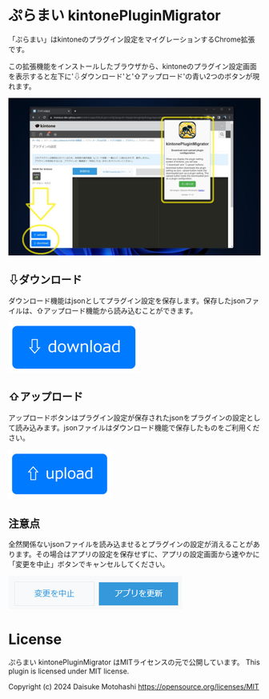 # ぷらまい kintonePluginMigrator

「ぷらまい」はkintoneのプラグイン設定をマイグレーションするChrome拡張です。

この拡張機能をインストールしたブラウザから、kintoneのプラグイン設定画面を表示すると左下に'⇩ダウンロード'と'⇧アップロード'の青い2つのボタンが現れます。

![](img/1280x800.jpg)

## ⇩ダウンロード
ダウンロード機能はjsonとしてプラグイン設定を保存します。保存したjsonファイルは、⇧アップロード機能から読み込むことができます。

![](img/button_download_s.png)


## ⇧アップロード
アップロードボタンはプラグイン設定が保存されたjsonをプラグインの設定として読み込みます。jsonファイルはダウンロード機能で保存したものをご利用ください。

![](img/button_upload_s.png)

## 注意点

全然関係ないjsonファイルを読み込ませるとプラグインの設定が消えることがあります。その場合はアプリの設定を保存せずに、アプリの設定画面から速やかに「変更を中止」ボタンでキャンセルしてください。

![](img/変更を中止_アプリを更新.png)


# License

ぷらまい kintonePluginMigrator はMITライセンスの元で公開しています。 This plugin is licensed under MIT license.

Copyright (c) 2024 Daisuke Motohashi https://opensource.org/licenses/MIT
